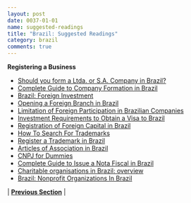 ```yaml
---
layout: post
date: 0037-01-01
name: suggested-readings
title: "Brazil: Suggested Readings"
category: brazil
comments: true
---
```


**Registering a Business** 
- [Should you form a Ltda. or S.A. Company in Brazil?](http://thebrazilbusiness.com/article/should-you-form-a-ltda-or-s-a-company-in-brazil)
- [Complete Guide to Company Formation in Brazil](http://thebrazilbusiness.com/article/complete-guide-to-company-formation-in-brazil)
- [Brazil: Foreign Investment](https://en.portal.santandertrade.com/establish-overseas/brazil/foreign-investment)
- [Opening a Foreign Branch in Brazil](http://thebrazilbusiness.com/article/opening-a-foreign-branch-in-brazil)
- [Limitation of Foreign Participation in Brazilian Companies](http://thebrazilbusiness.com/article/limitation-of-foreign-participation-in-brazilian-companies)
- [Investment Requirements to Obtain a Visa to Brazil](http://thebrazilbusiness.com/article/investment-requirements-to-obtain-visa-to-brazil)
- [Registration of Foreign Capital in Brazil](http://thebrazilbusiness.com/article/registration-of-foreign-capital)
- [How To Search For Trademarks](http://thebrazilbusiness.com/article/how-to-search-for-trademarks)
- [Register a Trademark in Brazil](http://thebrazilbusiness.com/article/register-a-trademark-in-brazil)
- [Articles of Association in Brazil](http://thebrazilbusiness.com/article/articles-of-association-in-brazil)
- [CNPJ for Dummies](http://thebrazilbusiness.com/article/cnpj-for-dummies)
- [Complete Guide to Issue a Nota Fiscal in Brazil](http://thebrazilbusiness.com/article/complete-guide-to-issue-nota-fiscal-in-brazil)
- [Charitable organisations in Brazil: overview](https://uk.practicallaw.thomsonreuters.com/2-633-0890?transitionType=Default&contextData=(sc.Default)&firstPage=true&comp=pluk&bhcp=1)
- [Brazil: Nonprofit Organizations In Brazil](http://www.mondaq.com/brazil/x/413418/Corporate+Commercial+Law/Brazil+Nonprofit+Organizations+In+Brazil)



| **[Previous Section]( https://neo-project.github.io/global-blockchain-compliance-hub//brazil/brazil-nullify-smart-contracts.html)** |
